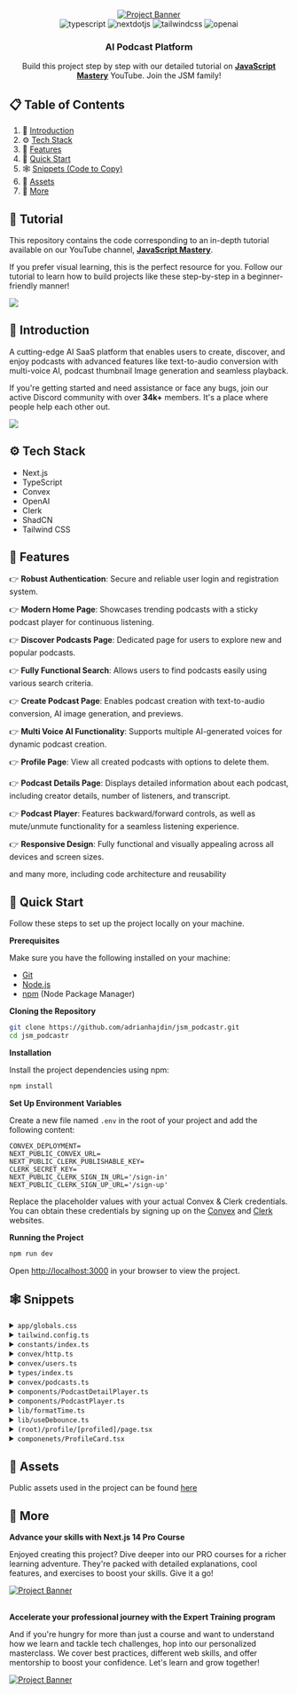 <div align="center">
  <br />
    <a href="https://youtu.be/zfAb95tJvZQ" target="_blank">
      <img src="https://github.com/adrianhajdin/jsm_podcastr/assets/151519281/f61a58c2-f144-41f7-8bc9-5ad14752ceb3" alt="Project Banner">
    </a>
  <br />

  <div>
    <img src="https://img.shields.io/badge/-Typescript-black?style=for-the-badge&logoColor=white&logo=typescript&color=3178C6" alt="typescript" />
    <img src="https://img.shields.io/badge/-Next_._JS-black?style=for-the-badge&logoColor=white&logo=nextdotjs&color=000000" alt="nextdotjs" />
    <img src="https://img.shields.io/badge/-Tailwind_CSS-black?style=for-the-badge&logoColor=white&logo=tailwindcss&color=06B6D4" alt="tailwindcss" />
    <img src="https://img.shields.io/badge/-OpenAI-black?style=for-the-badge&logoColor=white&logo=openai&color=412991" alt="openai" />
  </div>

  <h3 align="center">AI Podcast Platform</h3>

   <div align="center">
     Build this project step by step with our detailed tutorial on <a href="https://www.youtube.com/@javascriptmastery/videos" target="_blank"><b>JavaScript Mastery</b></a> YouTube. Join the JSM family!
    </div>
</div>

## 📋 <a name="table">Table of Contents</a>

1. 🤖 [Introduction](#introduction)
2. ⚙️ [Tech Stack](#tech-stack)
3. 🔋 [Features](#features)
4. 🤸 [Quick Start](#quick-start)
5. 🕸️ [Snippets (Code to Copy)](#snippets)
6. 🔗 [Assets](#links)
7. 🚀 [More](#more)

## 🚨 Tutorial

This repository contains the code corresponding to an in-depth tutorial available on our YouTube channel, <a href="https://www.youtube.com/@javascriptmastery/videos" target="_blank"><b>JavaScript Mastery</b></a>.

If you prefer visual learning, this is the perfect resource for you. Follow our tutorial to learn how to build projects like these step-by-step in a beginner-friendly manner!

<a href="https://youtu.be/zfAb95tJvZQ" target="_blank"><img src="https://github.com/sujatagunale/EasyRead/assets/151519281/1736fca5-a031-4854-8c09-bc110e3bc16d" /></a>

## <a name="introduction">🤖 Introduction</a>

A cutting-edge AI SaaS platform that enables users to create, discover, and enjoy podcasts with advanced features like text-to-audio conversion with multi-voice AI, podcast thumbnail Image generation and seamless playback.

If you're getting started and need assistance or face any bugs, join our active Discord community with over **34k+** members. It's a place where people help each other out.

<a href="https://discord.com/invite/n6EdbFJ" target="_blank"><img src="https://github.com/sujatagunale/EasyRead/assets/151519281/618f4872-1e10-42da-8213-1d69e486d02e" /></a>

## <a name="tech-stack">⚙️ Tech Stack</a>

-   Next.js
-   TypeScript
-   Convex
-   OpenAI
-   Clerk
-   ShadCN
-   Tailwind CSS

## <a name="features">🔋 Features</a>

👉 **Robust Authentication**: Secure and reliable user login and registration system.

👉 **Modern Home Page**: Showcases trending podcasts with a sticky podcast player for continuous listening.

👉 **Discover Podcasts Page**: Dedicated page for users to explore new and popular podcasts.

👉 **Fully Functional Search**: Allows users to find podcasts easily using various search criteria.

👉 **Create Podcast Page**: Enables podcast creation with text-to-audio conversion, AI image generation, and previews.

👉 **Multi Voice AI Functionality**: Supports multiple AI-generated voices for dynamic podcast creation.

👉 **Profile Page**: View all created podcasts with options to delete them.

👉 **Podcast Details Page**: Displays detailed information about each podcast, including creator details, number of listeners, and transcript.

👉 **Podcast Player**: Features backward/forward controls, as well as mute/unmute functionality for a seamless listening experience.

👉 **Responsive Design**: Fully functional and visually appealing across all devices and screen sizes.

and many more, including code architecture and reusability

## <a name="quick-start">🤸 Quick Start</a>

Follow these steps to set up the project locally on your machine.

**Prerequisites**

Make sure you have the following installed on your machine:

-   [Git](https://git-scm.com/)
-   [Node.js](https://nodejs.org/en)
-   [npm](https://www.npmjs.com/) (Node Package Manager)

**Cloning the Repository**

```bash
git clone https://github.com/adrianhajdin/jsm_podcastr.git
cd jsm_podcastr
```

**Installation**

Install the project dependencies using npm:

```bash
npm install
```

**Set Up Environment Variables**

Create a new file named `.env` in the root of your project and add the following content:

```env
CONVEX_DEPLOYMENT=
NEXT_PUBLIC_CONVEX_URL=
NEXT_PUBLIC_CLERK_PUBLISHABLE_KEY=
CLERK_SECRET_KEY=
NEXT_PUBLIC_CLERK_SIGN_IN_URL='/sign-in'
NEXT_PUBLIC_CLERK_SIGN_UP_URL='/sign-up'
```

Replace the placeholder values with your actual Convex & Clerk credentials. You can obtain these credentials by signing up on the [Convex](https://www.convex.dev/) and [Clerk](https://clerk.com/) websites.

**Running the Project**

```bash
npm run dev
```

Open [http://localhost:3000](http://localhost:3000) in your browser to view the project.

## <a name="snippets">🕸️ Snippets</a>

<details>
<summary><code>app/globals.css</code></summary>

```css
@tailwind base;
@tailwind components;
@tailwind utilities;

* {
	margin: 0;
	padding: 0;
	box-sizing: border-box;
}

html {
	background-color: #101114;
}

@layer utilities {
	.input-class {
		@apply text-16 placeholder:text-16 bg-black-1 rounded-[6px] placeholder:text-gray-1 border-none text-gray-1;
	}
	.podcast_grid {
		@apply grid grid-cols-1 gap-5 sm:grid-cols-2 lg:grid-cols-3 2xl:grid-cols-4;
	}
	.right_sidebar {
		@apply sticky right-0 top-0 flex w-[310px] flex-col overflow-y-hidden border-none bg-black-1 px-[30px] pt-8 max-xl:hidden;
	}
	.left_sidebar {
		@apply sticky left-0 top-0 flex w-fit flex-col  justify-between  border-none  bg-black-1 pt-8 text-white-1 max-md:hidden lg:w-[270px] lg:pl-8;
	}
	.generate_thumbnail {
		@apply mt-[30px] flex w-full max-w-[520px] flex-col justify-between gap-2 rounded-lg border border-black-6 bg-black-1 px-2.5 py-2 md:flex-row md:gap-0;
	}
	.image_div {
		@apply flex-center mt-5 h-[142px] w-full cursor-pointer flex-col gap-3 rounded-xl border-[3.2px] border-dashed border-black-6 bg-black-1;
	}
	.carousel_box {
		@apply relative flex h-fit aspect-square w-full flex-none cursor-pointer flex-col justify-end rounded-xl border-none;
	}
	.button_bold-16 {
		@apply text-[16px] font-bold text-white-1 transition-all duration-500;
	}
	.flex-center {
		@apply flex items-center justify-center;
	}
	.text-12 {
		@apply text-[12px] leading-normal;
	}
	.text-14 {
		@apply text-[14px] leading-normal;
	}
	.text-16 {
		@apply text-[16px] leading-normal;
	}
	.text-18 {
		@apply text-[18px] leading-normal;
	}
	.text-20 {
		@apply text-[20px] leading-normal;
	}
	.text-24 {
		@apply text-[24px] leading-normal;
	}
	.text-32 {
		@apply text-[32px] leading-normal;
	}
}

/* ===== custom classes ===== */

.custom-scrollbar::-webkit-scrollbar {
	width: 3px;
	height: 3px;
	border-radius: 2px;
}

.custom-scrollbar::-webkit-scrollbar-track {
	background: #15171c;
}

.custom-scrollbar::-webkit-scrollbar-thumb {
	background: #222429;
	border-radius: 50px;
}

.custom-scrollbar::-webkit-scrollbar-thumb:hover {
	background: #555;
}
/* Hide scrollbar for Chrome, Safari and Opera */
.no-scrollbar::-webkit-scrollbar {
	display: none;
}

/* Hide scrollbar for IE, Edge and Firefox */
.no-scrollbar {
	-ms-overflow-style: none; /* IE and Edge */
	scrollbar-width: none; /* Firefox */
}
.glassmorphism {
	background: rgba(255, 255, 255, 0.25);
	backdrop-filter: blur(4px);
	-webkit-backdrop-filter: blur(4px);
}
.glassmorphism-auth {
	background: rgba(6, 3, 3, 0.711);
	backdrop-filter: blur(4px);
	-webkit-backdrop-filter: blur(4px);
}
.glassmorphism-black {
	background: rgba(18, 18, 18, 0.64);
	backdrop-filter: blur(37px);
	-webkit-backdrop-filter: blur(37px);
}

/* ======= clerk overrides ======== */
.cl-socialButtonsIconButton {
	border: 2px solid #222429;
}
.cl-button {
	color: white;
}
.cl-socialButtonsProviderIcon__github {
	filter: invert(1);
}
.cl-internal-b3fm6y {
	background: #f97535;
}
.cl-formButtonPrimary {
	background: #f97535;
}
.cl-footerActionLink {
	color: #f97535;
}
.cl-headerSubtitle {
	color: #c5d0e6;
}
.cl-logoImage {
	width: 10rem;
	height: 3rem;
}
.cl-internal-4a7e9l {
	color: white;
}

.cl-userButtonPopoverActionButtonIcon {
	color: white;
}
.cl-internal-wkkub3 {
	color: #f97535;
}
```

</details>

<details>
<summary><code>tailwind.config.ts</code></summary>

```typescript
import type { Config } from 'tailwindcss';

const config = {
	darkMode: ['class'],
	content: [
		'./pages/**/*.{ts,tsx}',
		'./components/**/*.{ts,tsx}',
		'./app/**/*.{ts,tsx}',
		'./src/**/*.{ts,tsx}',
	],
	prefix: '',
	theme: {
		container: {
			center: true,
			padding: '2rem',
			screens: {
				'2xl': '1400px',
			},
		},
		extend: {
			colors: {
				white: {
					1: '#FFFFFF',
					2: 'rgba(255, 255, 255, 0.72)',
					3: 'rgba(255, 255, 255, 0.4)',
					4: 'rgba(255, 255, 255, 0.64)',
					5: 'rgba(255, 255, 255, 0.80)',
				},
				black: {
					1: '#15171C',
					2: '#222429',
					3: '#101114',
					4: '#252525',
					5: '#2E3036',
					6: '#24272C',
				},
				orange: {
					1: '#F97535',
				},
				gray: {
					1: '#71788B',
				},
			},
			backgroundImage: {
				'nav-focus':
					'linear-gradient(270deg, rgba(255, 255, 255, 0.06) 0%, rgba(255, 255, 255, 0.00) 100%)',
			},
			keyframes: {
				'accordion-down': {
					from: { height: '0' },
					to: { height: 'var(--radix-accordion-content-height)' },
				},
				'accordion-up': {
					from: { height: 'var(--radix-accordion-content-height)' },
					to: { height: '0' },
				},
			},
			animation: {
				'accordion-down': 'accordion-down 0.2s ease-out',
				'accordion-up': 'accordion-up 0.2s ease-out',
			},
		},
	},
	plugins: [require('tailwindcss-animate')],
} satisfies Config;

export default config;
```

</details>

<details>
<summary><code>constants/index.ts</code></summary>

```typescript
export const sidebarLinks = [
	{
		imgURL: '/icons/home.svg',
		route: '/',
		label: 'Home',
	},
	{
		imgURL: '/icons/discover.svg',
		route: '/discover',
		label: 'Discover',
	},
	{
		imgURL: '/icons/microphone.svg',
		route: '/create-podcast',
		label: 'Create Podcast',
	},
];

export const voiceDetails = [
	{
		id: 1,
		name: 'alloy',
	},
	{
		id: 2,
		name: 'echo',
	},
	{
		id: 3,
		name: 'fable',
	},
	{
		id: 4,
		name: 'onyx',
	},
	{
		id: 5,
		name: 'nova',
	},
	{
		id: 6,
		name: 'shimmer',
	},
];

export const podcastData = [
	{
		id: 1,
		title: 'The Joe Rogan Experience',
		description: 'A long form, in-depth conversation',
		imgURL: 'https://lovely-flamingo-139.convex.cloud/api/storage/3106b884-548d-4ba0-a179-785901f69806',
	},
	{
		id: 2,
		title: 'The Futur',
		description: 'This is how the news should sound',
		imgURL: 'https://lovely-flamingo-139.convex.cloud/api/storage/16fbf9bd-d800-42bc-ac95-d5a586447bf6',
	},
	{
		id: 3,
		title: 'Waveform',
		description: 'Join Michelle Obama in conversation',
		imgURL: 'https://lovely-flamingo-139.convex.cloud/api/storage/60f0c1d9-f2ac-4a96-9178-f01d78fa3733',
	},
	{
		id: 4,
		title: 'The Tech Talks Daily Podcast',
		description: 'This is how the news should sound',
		imgURL: 'https://lovely-flamingo-139.convex.cloud/api/storage/5ba7ed1b-88b4-4c32-8d71-270f1c502445',
	},
	{
		id: 5,
		title: 'GaryVee Audio Experience',
		description: 'A long form, in-depth conversation',
		imgURL: 'https://lovely-flamingo-139.convex.cloud/api/storage/ca7cb1a6-4919-4b2c-a73e-279a79ac6d23',
	},
	{
		id: 6,
		title: 'Syntax ',
		description: 'Join Michelle Obama in conversation',
		imgURL: 'https://lovely-flamingo-139.convex.cloud/api/storage/b8ea40c7-aafb-401a-9129-73c515a73ab5',
	},
	{
		id: 7,
		title: 'IMPAULSIVE',
		description: 'A long form, in-depth conversation',
		imgURL: 'https://lovely-flamingo-139.convex.cloud/api/storage/8a55d662-fe3f-4bcf-b78b-3b2f3d3def5c',
	},
	{
		id: 8,
		title: 'Ted Tech',
		description: 'This is how the news should sound',
		imgURL: 'https://lovely-flamingo-139.convex.cloud/api/storage/221ee4bd-435f-42c3-8e98-4a001e0d806e',
	},
];
```

</details>

<details>
<summary><code>convex/http.ts</code></summary>

```typescript
// ===== reference links =====
// https://www.convex.dev/templates (open the link and choose for clerk than you will get the github link mentioned below)
// https://github.dev/webdevcody/thumbnail-critique/blob/6637671d72513cfe13d00cb7a2990b23801eb327/convex/schema.ts

import type { WebhookEvent } from '@clerk/nextjs/server';
import { httpRouter } from 'convex/server';
import { Webhook } from 'svix';

import { internal } from './_generated/api';
import { httpAction } from './_generated/server';

const handleClerkWebhook = httpAction(async (ctx, request) => {
	const event = await validateRequest(request);
	if (!event) {
		return new Response('Invalid request', { status: 400 });
	}
	switch (event.type) {
		case 'user.created':
			await ctx.runMutation(internal.users.createUser, {
				clerkId: event.data.id,
				email: event.data.email_addresses[0].email_address,
				imageUrl: event.data.image_url,
				name: event.data.first_name as string,
			});
			break;
		case 'user.updated':
			await ctx.runMutation(internal.users.updateUser, {
				clerkId: event.data.id,
				imageUrl: event.data.image_url,
				email: event.data.email_addresses[0].email_address,
			});
			break;
		case 'user.deleted':
			await ctx.runMutation(internal.users.deleteUser, {
				clerkId: event.data.id as string,
			});
			break;
	}
	return new Response(null, {
		status: 200,
	});
});

const http = httpRouter();

http.route({
	path: '/clerk',
	method: 'POST',
	handler: handleClerkWebhook,
});

const validateRequest = async (
	req: Request
): Promise<WebhookEvent | undefined> => {
	// key note : add the webhook secret variable to the environment variables field in convex dashboard setting
	const webhookSecret = process.env.CLERK_WEBHOOK_SECRET!;
	if (!webhookSecret) {
		throw new Error('CLERK_WEBHOOK_SECRET is not defined');
	}
	const payloadString = await req.text();
	const headerPayload = req.headers;
	const svixHeaders = {
		'svix-id': headerPayload.get('svix-id')!,
		'svix-timestamp': headerPayload.get('svix-timestamp')!,
		'svix-signature': headerPayload.get('svix-signature')!,
	};
	const wh = new Webhook(webhookSecret);
	const event = wh.verify(payloadString, svixHeaders);
	return event as unknown as WebhookEvent;
};

export default http;
```

</details>

<details>
<summary><code>convex/users.ts</code></summary>

```typescript
import { ConvexError, v } from 'convex/values';

import { internalMutation, query } from './_generated/server';

export const getUserById = query({
	args: { clerkId: v.string() },
	handler: async (ctx, args) => {
		const user = await ctx.db
			.query('users')
			.filter((q) => q.eq(q.field('clerkId'), args.clerkId))
			.unique();

		if (!user) {
			throw new ConvexError('User not found');
		}

		return user;
	},
});

// this query is used to get the top user by podcast count. first the podcast is sorted by views and then the user is sorted by total podcasts, so the user with the most podcasts will be at the top.
export const getTopUserByPodcastCount = query({
	args: {},
	handler: async (ctx, args) => {
		const user = await ctx.db.query('users').collect();

		const userData = await Promise.all(
			user.map(async (u) => {
				const podcasts = await ctx.db
					.query('podcasts')
					.filter((q) => q.eq(q.field('authorId'), u.clerkId))
					.collect();

				const sortedPodcasts = podcasts.sort(
					(a, b) => b.views - a.views
				);

				return {
					...u,
					totalPodcasts: podcasts.length,
					podcast: sortedPodcasts.map((p) => ({
						podcastTitle: p.podcastTitle,
						pocastId: p._id,
					})),
				};
			})
		);

		return userData.sort((a, b) => b.totalPodcasts - a.totalPodcasts);
	},
});

export const createUser = internalMutation({
	args: {
		clerkId: v.string(),
		email: v.string(),
		imageUrl: v.string(),
		name: v.string(),
	},
	handler: async (ctx, args) => {
		await ctx.db.insert('users', {
			clerkId: args.clerkId,
			email: args.email,
			imageUrl: args.imageUrl,
			name: args.name,
		});
	},
});

export const updateUser = internalMutation({
	args: {
		clerkId: v.string(),
		imageUrl: v.string(),
		email: v.string(),
	},
	async handler(ctx, args) {
		const user = await ctx.db
			.query('users')
			.filter((q) => q.eq(q.field('clerkId'), args.clerkId))
			.unique();

		if (!user) {
			throw new ConvexError('User not found');
		}

		await ctx.db.patch(user._id, {
			imageUrl: args.imageUrl,
			email: args.email,
		});

		const podcast = await ctx.db
			.query('podcasts')
			.filter((q) => q.eq(q.field('authorId'), args.clerkId))
			.collect();

		await Promise.all(
			podcast.map(async (p) => {
				await ctx.db.patch(p._id, {
					authorImageUrl: args.imageUrl,
				});
			})
		);
	},
});

export const deleteUser = internalMutation({
	args: { clerkId: v.string() },
	async handler(ctx, args) {
		const user = await ctx.db
			.query('users')
			.filter((q) => q.eq(q.field('clerkId'), args.clerkId))
			.unique();

		if (!user) {
			throw new ConvexError('User not found');
		}

		await ctx.db.delete(user._id);
	},
});
```

</details>

<details>
<summary><code>types/index.ts</code></summary>

```typescript
/* eslint-disable no-unused-vars */

import { Dispatch, SetStateAction } from 'react';

import { Id } from '@/convex/_generated/dataModel';

export interface EmptyStateProps {
	title: string;
	search?: boolean;
	buttonText?: string;
	buttonLink?: string;
}

export interface TopPodcastersProps {
	_id: Id<'users'>;
	_creationTime: number;
	email: string;
	imageUrl: string;
	clerkId: string;
	name: string;
	podcast: {
		podcastTitle: string;
		pocastId: Id<'podcasts'>;
	}[];
	totalPodcasts: number;
}

export interface PodcastProps {
	_id: Id<'podcasts'>;
	_creationTime: number;
	audioStorageId: Id<'_storage'> | null;
	user: Id<'users'>;
	podcastTitle: string;
	podcastDescription: string;
	audioUrl: string | null;
	imageUrl: string | null;
	imageStorageId: Id<'_storage'> | null;
	author: string;
	authorId: string;
	authorImageUrl: string;
	voicePrompt: string;
	imagePrompt: string | null;
	voiceType: string;
	audioDuration: number;
	views: number;
}

export interface ProfilePodcastProps {
	podcasts: PodcastProps[];
	listeners: number;
}

export type VoiceType =
	| 'alloy'
	| 'echo'
	| 'fable'
	| 'onyx'
	| 'nova'
	| 'shimmer';

export interface GeneratePodcastProps {
	voiceType: VoiceType;
	setAudio: Dispatch<SetStateAction<string>>;
	audio: string;
	setAudioStorageId: Dispatch<SetStateAction<Id<'_storage'> | null>>;
	voicePrompt: string;
	setVoicePrompt: Dispatch<SetStateAction<string>>;
	setAudioDuration: Dispatch<SetStateAction<number>>;
}

export interface GenerateThumbnailProps {
	setImage: Dispatch<SetStateAction<string>>;
	setImageStorageId: Dispatch<SetStateAction<Id<'_storage'> | null>>;
	image: string;
	imagePrompt: string;
	setImagePrompt: Dispatch<SetStateAction<string>>;
}

export interface LatestPodcastCardProps {
	imgUrl: string;
	title: string;
	duration: string;
	index: number;
	audioUrl: string;
	author: string;
	views: number;
	podcastId: Id<'podcasts'>;
}

export interface PodcastDetailPlayerProps {
	audioUrl: string;
	podcastTitle: string;
	author: string;
	isOwner: boolean;
	imageUrl: string;
	podcastId: Id<'podcasts'>;
	imageStorageId: Id<'_storage'>;
	audioStorageId: Id<'_storage'>;
	authorImageUrl: string;
	authorId: string;
}

export interface AudioProps {
	title: string;
	audioUrl: string;
	author: string;
	imageUrl: string;
	podcastId: string;
}

export interface AudioContextType {
	audio: AudioProps | undefined;
	setAudio: React.Dispatch<React.SetStateAction<AudioProps | undefined>>;
}

export interface PodcastCardProps {
	imgUrl: string;
	title: string;
	description: string;
	podcastId: Id<'podcasts'>;
}

export interface CarouselProps {
	fansLikeDetail: TopPodcastersProps[];
}

export interface ProfileCardProps {
	podcastData: ProfilePodcastProps;
	imageUrl: string;
	userFirstName: string;
}

export type UseDotButtonType = {
	selectedIndex: number;
	scrollSnaps: number[];
	onDotButtonClick: (index: number) => void;
};
```

</details>

<details>
<summary><code>convex/podcasts.ts</code></summary>

```typescript
import { ConvexError, v } from 'convex/values';

import { mutation, query } from './_generated/server';

// create podcast mutation
export const createPodcast = mutation({
	args: {
		audioStorageId: v.union(v.id('_storage'), v.null()),
		podcastTitle: v.string(),
		podcastDescription: v.string(),
		audioUrl: v.string(),
		imageUrl: v.string(),
		imageStorageId: v.union(v.id('_storage'), v.null()),
		voicePrompt: v.string(),
		imagePrompt: v.string(),
		voiceType: v.string(),
		views: v.number(),
		audioDuration: v.number(),
	},
	handler: async (ctx, args) => {
		const identity = await ctx.auth.getUserIdentity();

		if (!identity) {
			throw new ConvexError('User not authenticated');
		}

		const user = await ctx.db
			.query('users')
			.filter((q) => q.eq(q.field('email'), identity.email))
			.collect();

		if (user.length === 0) {
			throw new ConvexError('User not found');
		}

		return await ctx.db.insert('podcasts', {
			audioStorageId: args.audioStorageId,
			user: user[0]._id,
			podcastTitle: args.podcastTitle,
			podcastDescription: args.podcastDescription,
			audioUrl: args.audioUrl,
			imageUrl: args.imageUrl,
			imageStorageId: args.imageStorageId,
			author: user[0].name,
			authorId: user[0].clerkId,
			voicePrompt: args.voicePrompt,
			imagePrompt: args.imagePrompt,
			voiceType: args.voiceType,
			views: args.views,
			authorImageUrl: user[0].imageUrl,
			audioDuration: args.audioDuration,
		});
	},
});

// this mutation is required to generate the url after uploading the file to the storage.
export const getUrl = mutation({
	args: {
		storageId: v.id('_storage'),
	},
	handler: async (ctx, args) => {
		return await ctx.storage.getUrl(args.storageId);
	},
});

// this query will get all the podcasts based on the voiceType of the podcast , which we are showing in the Similar Podcasts section.
export const getPodcastByVoiceType = query({
	args: {
		podcastId: v.id('podcasts'),
	},
	handler: async (ctx, args) => {
		const podcast = await ctx.db.get(args.podcastId);

		return await ctx.db
			.query('podcasts')
			.filter((q) =>
				q.and(
					q.eq(q.field('voiceType'), podcast?.voiceType),
					q.neq(q.field('_id'), args.podcastId)
				)
			)
			.collect();
	},
});

// this query will get all the podcasts.
export const getAllPodcasts = query({
	handler: async (ctx) => {
		return await ctx.db.query('podcasts').order('desc').collect();
	},
});

// this query will get the podcast by the podcastId.
export const getPodcastById = query({
	args: {
		podcastId: v.id('podcasts'),
	},
	handler: async (ctx, args) => {
		return await ctx.db.get(args.podcastId);
	},
});

// this query will get the podcasts based on the views of the podcast , which we are showing in the Trending Podcasts section.
export const getTrendingPodcasts = query({
	handler: async (ctx) => {
		const podcast = await ctx.db.query('podcasts').collect();

		return podcast.sort((a, b) => b.views - a.views).slice(0, 8);
	},
});

// this query will get the podcast by the authorId.
export const getPodcastByAuthorId = query({
	args: {
		authorId: v.string(),
	},
	handler: async (ctx, args) => {
		const podcasts = await ctx.db
			.query('podcasts')
			.filter((q) => q.eq(q.field('authorId'), args.authorId))
			.collect();

		const totalListeners = podcasts.reduce(
			(sum, podcast) => sum + podcast.views,
			0
		);

		return { podcasts, listeners: totalListeners };
	},
});

// this query will get the podcast by the search query.
export const getPodcastBySearch = query({
	args: {
		search: v.string(),
	},
	handler: async (ctx, args) => {
		if (args.search === '') {
			return await ctx.db.query('podcasts').order('desc').collect();
		}

		const authorSearch = await ctx.db
			.query('podcasts')
			.withSearchIndex('search_author', (q) =>
				q.search('author', args.search)
			)
			.take(10);

		if (authorSearch.length > 0) {
			return authorSearch;
		}

		const titleSearch = await ctx.db
			.query('podcasts')
			.withSearchIndex('search_title', (q) =>
				q.search('podcastTitle', args.search)
			)
			.take(10);

		if (titleSearch.length > 0) {
			return titleSearch;
		}

		return await ctx.db
			.query('podcasts')
			.withSearchIndex('search_body', (q) =>
				q.search('podcastDescription' || 'podcastTitle', args.search)
			)
			.take(10);
	},
});

// this mutation will update the views of the podcast.
export const updatePodcastViews = mutation({
	args: {
		podcastId: v.id('podcasts'),
	},
	handler: async (ctx, args) => {
		const podcast = await ctx.db.get(args.podcastId);

		if (!podcast) {
			throw new ConvexError('Podcast not found');
		}

		return await ctx.db.patch(args.podcastId, {
			views: podcast.views + 1,
		});
	},
});

// this mutation will delete the podcast.
export const deletePodcast = mutation({
	args: {
		podcastId: v.id('podcasts'),
		imageStorageId: v.id('_storage'),
		audioStorageId: v.id('_storage'),
	},
	handler: async (ctx, args) => {
		const podcast = await ctx.db.get(args.podcastId);

		if (!podcast) {
			throw new ConvexError('Podcast not found');
		}

		await ctx.storage.delete(args.imageStorageId);
		await ctx.storage.delete(args.audioStorageId);
		return await ctx.db.delete(args.podcastId);
	},
});
```

</details>

<details>
<summary><code>components/PodcastDetailPlayer.ts</code></summary>

```typescript
"use client";
import { useMutation } from "convex/react";
import Image from "next/image";
import { useRouter } from "next/navigation";
import { useState } from "react";

import { api } from "@/convex/_generated/api";
import { useAudio } from "@/providers/AudioProvider";
import { PodcastDetailPlayerProps } from "@/types";

import LoaderSpinner from "./Loader";
import { Button } from "./ui/button";
import { useToast } from "./ui/use-toast";

const PodcastDetailPlayer = ({
  audioUrl,
  podcastTitle,
  author,
  imageUrl,
  podcastId,
  imageStorageId,
  audioStorageId,
  isOwner,
  authorImageUrl,
  authorId,
}: PodcastDetailPlayerProps) => {
  const router = useRouter();
  const { setAudio } = useAudio();
  const { toast } = useToast();
  const [isDeleting, setIsDeleting] = useState(false);
  const deletePodcast = useMutation(api.podcasts.deletePodcast);

  const handleDelete = async () => {
    try {
      await deletePodcast({ podcastId, imageStorageId, audioStorageId });
      toast({
        title: "Podcast deleted",
      });
      router.push("/");
    } catch (error) {
      console.error("Error deleting podcast", error);
      toast({
        title: "Error deleting podcast",
        variant: "destructive",
      });
    }
  };

  const handlePlay = () => {
    setAudio({
      title: podcastTitle,
      audioUrl,
      imageUrl,
      author,
      podcastId,
    });
  };

  if (!imageUrl || !authorImageUrl) return <LoaderSpinner />;

  return (
    <div className="mt-6 flex w-full justify-between max-md:justify-center">
      <div className="flex flex-col gap-8 max-md:items-center md:flex-row">
        <Image
          src={imageUrl}
          width={250}
          height={250}
          alt="Podcast image"
          className="aspect-square rounded-lg"
        />
        <div className="flex w-full flex-col gap-5 max-md:items-center md:gap-9">
          <article className="flex flex-col gap-2 max-md:items-center">
            <h1 className="text-32 font-extrabold tracking-[-0.32px] text-white-1">
              {podcastTitle}
            </h1>
            <figure
              className="flex cursor-pointer items-center gap-2"
              onClick={() => {
                router.push(`/profile/${authorId}`);
              }}
            >
              <Image
                src={authorImageUrl}
                width={30}
                height={30}
                alt="Caster icon"
                className="size-[30px] rounded-full object-cover"
              />
              <h2 className="text-16 font-normal text-white-3">{author}</h2>
            </figure>
          </article>

          <Button
            onClick={handlePlay}
            className="text-16 w-full max-w-[250px] bg-orange-1 font-extrabold text-white-1"
          >
            <Image
              src="/icons/Play.svg"
              width={20}
              height={20}
              alt="random play"
            />{" "}
            &nbsp; Play podcast
          </Button>
        </div>
      </div>
      {isOwner && (
        <div className="relative mt-2">
          <Image
            src="/icons/three-dots.svg"
            width={20}
            height={30}
            alt="Three dots icon"
            className="cursor-pointer"
            onClick={() => setIsDeleting((prev) => !prev)}
          />
          {isDeleting && (
            <div
              className="absolute -left-32 -top-2 z-10 flex w-32 cursor-pointer justify-center gap-2 rounded-md bg-black-6 py-1.5 hover:bg-black-2"
              onClick={handleDelete}
            >
              <Image
                src="/icons/delete.svg"
                width={16}
                height={16}
                alt="Delete icon"
              />
              <h2 className="text-16 font-normal text-white-1">Delete</h2>
            </div>
          )}
        </div>
      )}
    </div>
  );
};

export default PodcastDetailPlayer;
```

</details>

<details>
<summary><code>components/PodcastPlayer.ts</code></summary>

```typescript
"use client";
import Image from "next/image";
import Link from "next/link";
import { useEffect, useRef, useState } from "react";

import { formatTime } from "@/lib/formatTime";
import { cn } from "@/lib/utils";
import { useAudio } from "@/providers/AudioProvider";

import { Progress } from "./ui/progress";

const PodcastPlayer = () => {
  const audioRef = useRef<HTMLAudioElement>(null);
  const [isPlaying, setIsPlaying] = useState(false);
  const [duration, setDuration] = useState(0);
  const [isMuted, setIsMuted] = useState(false);
  const [currentTime, setCurrentTime] = useState(0);
  const { audio } = useAudio();

  const togglePlayPause = () => {
    if (audioRef.current?.paused) {
      audioRef.current?.play();
      setIsPlaying(true);
    } else {
      audioRef.current?.pause();
      setIsPlaying(false);
    }
  };

  const toggleMute = () => {
    if (audioRef.current) {
      audioRef.current.muted = !isMuted;
      setIsMuted((prev) => !prev);
    }
  };

  const forward = () => {
    if (
      audioRef.current &&
      audioRef.current.currentTime &&
      audioRef.current.duration &&
      audioRef.current.currentTime + 5 < audioRef.current.duration
    ) {
      audioRef.current.currentTime += 5;
    }
  };

  const rewind = () => {
    if (audioRef.current && audioRef.current.currentTime - 5 > 0) {
      audioRef.current.currentTime -= 5;
    } else if (audioRef.current) {
      audioRef.current.currentTime = 0;
    }
  };

  useEffect(() => {
    const updateCurrentTime = () => {
      if (audioRef.current) {
        setCurrentTime(audioRef.current.currentTime);
      }
    };

    const audioElement = audioRef.current;
    if (audioElement) {
      audioElement.addEventListener("timeupdate", updateCurrentTime);

      return () => {
        audioElement.removeEventListener("timeupdate", updateCurrentTime);
      };
    }
  }, []);

  useEffect(() => {
    const audioElement = audioRef.current;
    if (audio?.audioUrl) {
      if (audioElement) {
        audioElement.play().then(() => {
          setIsPlaying(true);
        });
      }
    } else {
      audioElement?.pause();
      setIsPlaying(true);
    }
  }, [audio]);
  const handleLoadedMetadata = () => {
    if (audioRef.current) {
      setDuration(audioRef.current.duration);
    }
  };

  const handleAudioEnded = () => {
    setIsPlaying(false);
  };

  return (
    <div
      className={cn("sticky bottom-0 left-0 flex size-full flex-col", {
        hidden: !audio?.audioUrl || audio?.audioUrl === "",
      })}
    >
      {/* change the color for indicator inside the Progress component in ui folder */}
      <Progress
        value={(currentTime / duration) * 100}
        className="w-full"
        max={duration}
      />
      <section className="glassmorphism-black flex h-[112px] w-full items-center justify-between px-4 max-md:justify-center max-md:gap-5 md:px-12">
        <audio
          ref={audioRef}
          src={audio?.audioUrl}
          className="hidden"
          onLoadedMetadata={handleLoadedMetadata}
          onEnded={handleAudioEnded}
        />
        <div className="flex items-center gap-4 max-md:hidden">
          <Link href={`/podcast/${audio?.podcastId}`}>
            <Image
              src={audio?.imageUrl! || "/images/player1.png"}
              width={64}
              height={64}
              alt="player1"
              className="aspect-square rounded-xl"
            />
          </Link>
          <div className="flex w-[160px] flex-col">
            <h2 className="text-14 truncate font-semibold text-white-1">
              {audio?.title}
            </h2>
            <p className="text-12 font-normal text-white-2">{audio?.author}</p>
          </div>
        </div>
        <div className="flex-center cursor-pointer gap-3 md:gap-6">
          <div className="flex items-center gap-1.5">
            <Image
              src={"/icons/reverse.svg"}
              width={24}
              height={24}
              alt="rewind"
              onClick={rewind}
            />
            <h2 className="text-12 font-bold text-white-4">-5</h2>
          </div>
          <Image
            src={isPlaying ? "/icons/Pause.svg" : "/icons/Play.svg"}
            width={30}
            height={30}
            alt="play"
            onClick={togglePlayPause}
          />
          <div className="flex items-center gap-1.5">
            <h2 className="text-12 font-bold text-white-4">+5</h2>
            <Image
              src={"/icons/forward.svg"}
              width={24}
              height={24}
              alt="forward"
              onClick={forward}
            />
          </div>
        </div>
        <div className="flex items-center gap-6">
          <h2 className="text-16 font-normal text-white-2 max-md:hidden">
            {formatTime(duration)}
          </h2>
          <div className="flex w-full gap-2">
            <Image
              src={isMuted ? "/icons/unmute.svg" : "/icons/mute.svg"}
              width={24}
              height={24}
              alt="mute unmute"
              onClick={toggleMute}
              className="cursor-pointer"
            />
          </div>
        </div>
      </section>
    </div>
  );
};

export default PodcastPlayer;
```

</details>

<details>
<summary><code>lib/formatTime.ts</code></summary>

```typescript
export const formatTime = (seconds: number) => {
	const minutes = Math.floor(seconds / 60);
	const remainingSeconds = Math.floor(seconds % 60);
	return `${minutes}:${remainingSeconds < 10 ? '0' : ''}${remainingSeconds}`;
};
```

</details>

<details>
<summary><code>lib/useDebounce.ts</code></summary>

```typescript
import { useEffect, useState } from 'react';

export const useDebounce = <T>(value: T, delay = 500) => {
	const [debouncedValue, setDebouncedValue] = useState<T>(value);

	useEffect(() => {
		const timeout = setTimeout(() => {
			setDebouncedValue(value);
		}, delay);

		return () => {
			clearTimeout(timeout);
		};
	}, [value, delay]);

	return debouncedValue;
};
```

</details>

<details>
<summary><code>(root)/profile/[profiled]/page.tsx</code></summary>

```typescript
"use client";

import { useQuery } from "convex/react";

import EmptyState from "@/components/EmptyState";
import LoaderSpinner from "@/components/Loader";
import PodcastCard from "@/components/PodcastCard";
import ProfileCard from "@/components/ProfileCard";
import { api } from "@/convex/_generated/api";

const ProfilePage = ({
  params,
}: {
  params: {
    profileId: string;
  };
}) => {
  const user = useQuery(api.users.getUserById, {
    clerkId: params.profileId,
  });
  const podcastsData = useQuery(api.podcasts.getPodcastByAuthorId, {
    authorId: params.profileId,
  });

  if (!user || !podcastsData) return <LoaderSpinner />;

  return (
    <section className="mt-9 flex flex-col">
      <h1 className="text-20 font-bold text-white-1 max-md:text-center">
        Podcaster Profile
      </h1>
      <div className="mt-6 flex flex-col gap-6 max-md:items-center md:flex-row">
        <ProfileCard
          podcastData={podcastsData!}
          imageUrl={user?.imageUrl!}
          userFirstName={user?.name!}
        />
      </div>
      <section className="mt-9 flex flex-col gap-5">
        <h1 className="text-20 font-bold text-white-1">All Podcasts</h1>
        {podcastsData && podcastsData.podcasts.length > 0 ? (
          <div className="podcast_grid">
            {podcastsData?.podcasts
              ?.slice(0, 4)
              .map((podcast) => (
                <PodcastCard
                  key={podcast._id}
                  imgUrl={podcast.imageUrl!}
                  title={podcast.podcastTitle!}
                  description={podcast.podcastDescription}
                  podcastId={podcast._id}
                />
              ))}
          </div>
        ) : (
          <EmptyState
            title="You have not created any podcasts yet"
            buttonLink="/create-podcast"
          />
        )}
      </section>
    </section>
  );
};

export default ProfilePage;
```

</details>

<details>
<summary><code>componenets/ProfileCard.tsx</code></summary>

```typescript
"use client";
import Image from "next/image";
import { useEffect, useState } from "react";

import { useAudio } from "@/providers/AudioProvider";
import { PodcastProps, ProfileCardProps } from "@/types";

import LoaderSpinner from "./Loader";
import { Button } from "./ui/button";

const ProfileCard = ({
  podcastData,
  imageUrl,
  userFirstName,
}: ProfileCardProps) => {
  const { setAudio } = useAudio();

  const [randomPodcast, setRandomPodcast] = useState<PodcastProps | null>(null);

  const playRandomPodcast = () => {
    const randomIndex = Math.floor(Math.random() * podcastData.podcasts.length);

    setRandomPodcast(podcastData.podcasts[randomIndex]);
  };

  useEffect(() => {
    if (randomPodcast) {
      setAudio({
        title: randomPodcast.podcastTitle,
        audioUrl: randomPodcast.audioUrl || "",
        imageUrl: randomPodcast.imageUrl || "",
        author: randomPodcast.author,
        podcastId: randomPodcast._id,
      });
    }
  }, [randomPodcast, setAudio]);

  if (!imageUrl) return <LoaderSpinner />;

  return (
    <div className="mt-6 flex flex-col gap-6 max-md:items-center md:flex-row">
      <Image
        src={imageUrl}
        width={250}
        height={250}
        alt="Podcaster"
        className="aspect-square rounded-lg"
      />
      <div className="flex flex-col justify-center max-md:items-center">
        <div className="flex flex-col gap-2.5">
          <figure className="flex gap-2 max-md:justify-center">
            <Image
              src="/icons/verified.svg"
              width={15}
              height={15}
              alt="verified"
            />
            <h2 className="text-14 font-medium text-white-2">
              Verified Creator
            </h2>
          </figure>
          <h1 className="text-32 font-extrabold tracking-[-0.32px] text-white-1">
            {userFirstName}
          </h1>
        </div>
        <figure className="flex gap-3 py-6">
          <Image
            src="/icons/headphone.svg"
            width={24}
            height={24}
            alt="headphones"
          />
          <h2 className="text-16 font-semibold text-white-1">
            {podcastData?.listeners} &nbsp;
            <span className="font-normal text-white-2">monthly listeners</span>
          </h2>
        </figure>
        {podcastData?.podcasts.length > 0 && (
          <Button
            onClick={playRandomPodcast}
            className="text-16 bg-orange-1 font-extrabold text-white-1"
          >
            <Image
              src="/icons/Play.svg"
              width={20}
              height={20}
              alt="random play"
            />{" "}
            &nbsp; Play a random podcast
          </Button>
        )}
      </div>
    </div>
  );
};

export default ProfileCard;
```

</details>

## <a name="links">🔗 Assets</a>

Public assets used in the project can be found [here](https://drive.google.com/file/d/18tLuq1QY1Wxr4sqnMony2LCLDcyYCWdG/view?usp=sharing)

## <a name="more">🚀 More</a>

**Advance your skills with Next.js 14 Pro Course**

Enjoyed creating this project? Dive deeper into our PRO courses for a richer learning adventure. They're packed with detailed explanations, cool features, and exercises to boost your skills. Give it a go!

<a href="https://jsmastery.pro/next14" target="_blank">
<img src="https://github.com/sujatagunale/EasyRead/assets/151519281/557837ce-f612-4530-ab24-189e75133c71" alt="Project Banner">
</a>

<br />
<br />

**Accelerate your professional journey with the Expert Training program**

And if you're hungry for more than just a course and want to understand how we learn and tackle tech challenges, hop into our personalized masterclass. We cover best practices, different web skills, and offer mentorship to boost your confidence. Let's learn and grow together!

<a href="https://www.jsmastery.pro/masterclass" target="_blank">
<img src="https://github.com/sujatagunale/EasyRead/assets/151519281/fed352ad-f27b-400d-9b8f-c7fe628acb84" alt="Project Banner">
</a>

#

